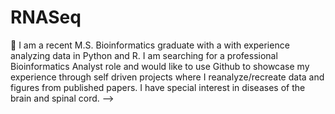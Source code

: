 # RNASeq

🔭 I am a recent M.S. Bioinformatics graduate with a with experience analyzing data in Python and R. I am searching for a professional Bioinformatics Analyst role and would like to use Github to showcase my experience through self driven projects where I reanalyze/recreate data and figures from published papers. I have special interest in diseases of the brain and spinal cord. -->
